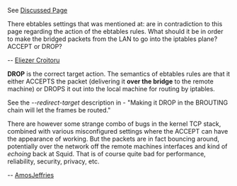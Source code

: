 See [Discussed
Page](/Features/Tproxy4)

There ebtables settings that was mentioned at:
[](http://wiki.squid-cache.org/ConfigExamples/Intercept/DebianWithRedirectorAndReporting?highlight=%28ebtables%29)
are in contradiction to this page regarding the action of the ebtables
rules. What should it be in order to make the bridged packets from the
LAN to go into the iptables plane? ACCEPT or DROP?

\-- [Eliezer
Croitoru](/Eliezer%20Croitoru)

**DROP** is the correct target action. The semantics of ebtables rules
are that it either ACCEPTS the packet (delivering it **over the bridge**
to the remote machine) or DROPS it out into the local machine for
routing by iptables.

See the *--redirect-target* description in
[](http://linux.die.net/man/8/ebtables) - "Making it DROP in the
BROUTING chain will let the frames be routed."

There are however some strange combo of bugs in the kernel TCP stack,
combined with various misconfigured settings where the ACCEPT can have
the appearance of working. But the packets are in fact bouncing around,
potentially over the network off the remote machines interfaces and kind
of *echoing* back at Squid. That is of course quite bad for performance,
reliability, security, privacy, etc.

\--
[AmosJeffries](/AmosJeffries)
